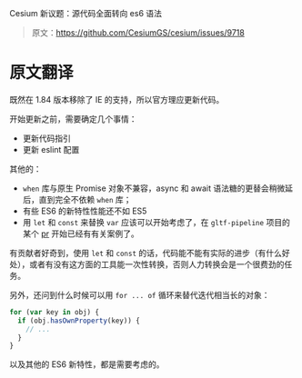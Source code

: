 Cesium 新议题：源代码全面转向 es6 语法

> 原文：https://github.com/CesiumGS/cesium/issues/9718

# 原文翻译

既然在 1.84 版本移除了 IE 的支持，所以官方理应更新代码。

开始更新之前，需要确定几个事情：

-  更新代码指引
- 更新 eslint 配置

其他的：

- `when` 库与原生 Promise 对象不兼容，async 和 await 语法糖的更替会稍微延后，直到完全不依赖  `when` 库；
- 有些 ES6 的新特性性能还不如 ES5
- 用 `let` 和 `const` 来替换 `var` 应该可以开始考虑了，在 `gltf-pipeline` 项目的某个 [pr](https://github.com/CesiumGS/gltf-pipeline/pull/600) 开始已经有有关案例了。

有贡献者好奇到，使用 `let` 和 `const` 的话，代码能不能有实际的进步（有什么好处），或者有没有这方面的工具能一次性转换，否则人力转换会是一个很费劲的任务。

另外，还问到什么时候可以用 `for ... of` 循环来替代迭代相当长的对象：

``` js
for (var key in obj) {
  if (obj.hasOwnProperty(key)) {
    // ...
  }
}
```

以及其他的 ES6 新特性，都是需要考虑的。